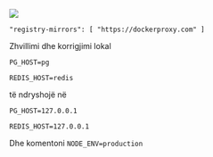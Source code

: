 ![](https://pub-b8db533c86124200a9d799bf3ba88099.r2.dev/2023/03/wbhiRD1.webp)

```
"registry-mirrors": [ "https://dockerproxy.com" ]
```

Zhvillimi dhe korrigjimi lokal

```
PG_HOST=pg

REDIS_HOST=redis
```

të ndryshojë në

```
PG_HOST=127.0.0.1

REDIS_HOST=127.0.0.1

```

Dhe komentoni `NODE_ENV=production`